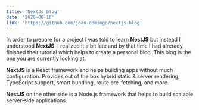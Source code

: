 ```yaml
---
title: 'NextJs blog'
date: '2020-08-16'
link: 'https://github.com/joan-domingo/nextjs-blog'
---
```


In order to prepare for a project I was told to learn **NestJS** but instead I understood **NextJS**. I realized it
 a bit late and by that time I had alrerady finished their tutorial which helps to create a personal blog. This blog
 is the one you are currently looking at.
 
 **NextJS** is a React framework and helps building apps without much configuration. Provides out of the box hybrid static
 & server rendering, TypeScript support, smart bundling, route pre-fetching, and more.
 
 **NestJS** on the other side is a Node.js framework that helps to build scalable server-side applications.